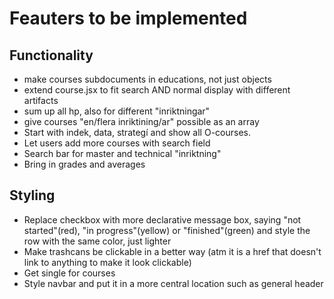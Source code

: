 # Feauters to be implemented

## Functionality
* make courses subdocuments in educations, not just objects
* extend course.jsx to fit search AND normal display with different artifacts
* sum up all hp, also for different "inriktningar"
* give courses "en/flera inriktining/ar" possible as an array
* Start with indek, data, strategí and show all O-courses.
* Let users add more courses with search field
* Search bar for master and technical "inriktning"
* Bring in grades and averages


## Styling
* Replace checkbox with more declarative message box, saying "not started"(red), "in progress"(yellow) or "finished"(green) and style the row with the same color, just lighter
* Make trashcans be clickable in a better way (atm it is a href that doesn't link to anything to make it look clickable)
* Get single for courses
* Style navbar and put it in a more central location such as general header